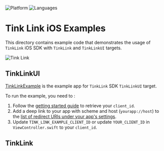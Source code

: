 ![Platform](https://img.shields.io/badge/platform-iOS-orange.svg)
![Languages](https://img.shields.io/badge/languages-swift-orange.svg)

# Tink Link iOS Examples

This directory contains example code that demonstrates the usage of `TinkLink` iOS SDK with `TinkLink` and `TinkLinkUI` targets.

![Tink Link](https://images.ctfassets.net/tmqu5vj33f7w/4YdZUwzfmUjvNKO0tHvKVj/ec14ed052771e3ef10156c29ccf004f0/overview.png)

## TinkLinkUI

[TinkLinkExample](https://github.com/tink-ab/tink-link-ios/tree/master/Examples/TinkLinkExample) is the example app for `TinkLink` SDK `TinkLinkUI` target.  

To run the example, you need to :

1. Follow the [getting started guide](https://docs.tink.com/resources/getting-started/set-up-your-account) to retrieve your `client_id`.
2. Add a deep link to your app with scheme and host (`yourapp://host`) to the [list of redirect URIs under your app's settings](https://console.tink.com/overview).
3. Update `TINK_LINK_EXAMPLE_CLIENT_ID` or update `YOUR_CLIENT_ID` in `ViewController.swift` to your `client_id`. 

## TinkLink



